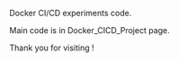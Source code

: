 Docker CI/CD experiments code.

Main code is in Docker_CICD_Project page.

Thank you for visiting !
